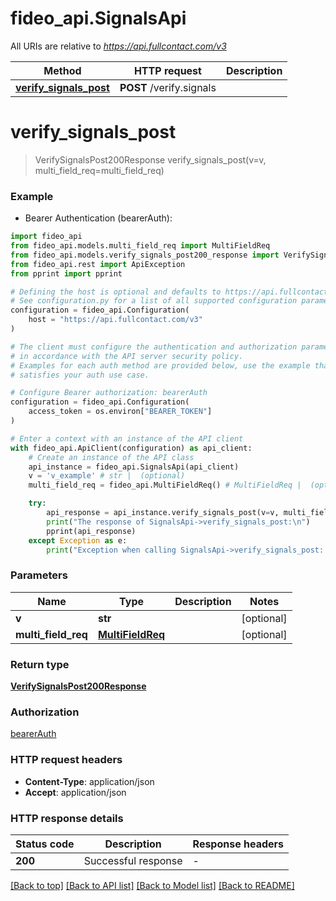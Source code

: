 # fideo_api.SignalsApi

All URIs are relative to *https://api.fullcontact.com/v3*

Method | HTTP request | Description
------------- | ------------- | -------------
[**verify_signals_post**](SignalsApi.md#verify_signals_post) | **POST** /verify.signals | 


# **verify_signals_post**
> VerifySignalsPost200Response verify_signals_post(v=v, multi_field_req=multi_field_req)



### Example

* Bearer Authentication (bearerAuth):

```python
import fideo_api
from fideo_api.models.multi_field_req import MultiFieldReq
from fideo_api.models.verify_signals_post200_response import VerifySignalsPost200Response
from fideo_api.rest import ApiException
from pprint import pprint

# Defining the host is optional and defaults to https://api.fullcontact.com/v3
# See configuration.py for a list of all supported configuration parameters.
configuration = fideo_api.Configuration(
    host = "https://api.fullcontact.com/v3"
)

# The client must configure the authentication and authorization parameters
# in accordance with the API server security policy.
# Examples for each auth method are provided below, use the example that
# satisfies your auth use case.

# Configure Bearer authorization: bearerAuth
configuration = fideo_api.Configuration(
    access_token = os.environ["BEARER_TOKEN"]
)

# Enter a context with an instance of the API client
with fideo_api.ApiClient(configuration) as api_client:
    # Create an instance of the API class
    api_instance = fideo_api.SignalsApi(api_client)
    v = 'v_example' # str |  (optional)
    multi_field_req = fideo_api.MultiFieldReq() # MultiFieldReq |  (optional)

    try:
        api_response = api_instance.verify_signals_post(v=v, multi_field_req=multi_field_req)
        print("The response of SignalsApi->verify_signals_post:\n")
        pprint(api_response)
    except Exception as e:
        print("Exception when calling SignalsApi->verify_signals_post: %s\n" % e)
```



### Parameters


Name | Type | Description  | Notes
------------- | ------------- | ------------- | -------------
 **v** | **str**|  | [optional] 
 **multi_field_req** | [**MultiFieldReq**](MultiFieldReq.md)|  | [optional] 

### Return type

[**VerifySignalsPost200Response**](VerifySignalsPost200Response.md)

### Authorization

[bearerAuth](../README.md#bearerAuth)

### HTTP request headers

 - **Content-Type**: application/json
 - **Accept**: application/json

### HTTP response details

| Status code | Description | Response headers |
|-------------|-------------|------------------|
**200** | Successful response |  -  |

[[Back to top]](#) [[Back to API list]](../README.md#documentation-for-api-endpoints) [[Back to Model list]](../README.md#documentation-for-models) [[Back to README]](../README.md)

